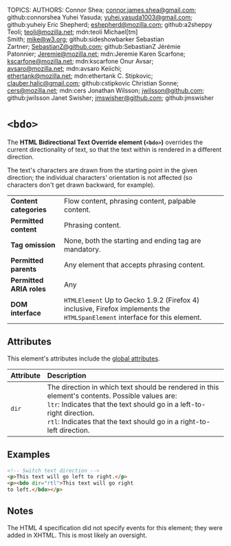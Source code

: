 TOPICS: <bdo>
AUTHORS: Connor Shea; connor.james.shea@gmail.com; github:connorshea
         Yuhei Yasuda; yuhei.yasuda1003@gmail.com; github:yuheiy
         Eric Shepherd; eshepherd@mozilla.com; github:a2sheppy
         Teoli; teoli@mozilla.net; mdn:teoli
         Michael[tm] Smith; mike@w3.org; github:sideshowbarker
         Sebastian Zartner; SebastianZ@github.com; github:SebastianZ
         Jérémie Patonnier; Jeremie@mozilla.net; mdn:Jeremie
         Karen Scarfone; kscarfone@mozilla.net; mdn:kscarfone
         Onur Avsar; avsaro@mozilla.net; mdn:avsaro
         Keiichi; ethertank@mozilla.net; mdn:ethertank
         C. Stipkovic; clauber.halic@gmail.com; github:cstipkovic
         Christian Sonne; cers@mozilla.net; mdn:cers
         Jonathan Wilsson; jwilsson@github.com; github:jwilsson
         Janet Swisher; jmswisher@github.com; github:jmswisher

# `<bdo>`

The **HTML Bidirectional Text Override element (`<bdo>`)** overrides the current directionality of
text, so that the text within is rendered in a different direction.

The text's characters are drawn from the starting point in the given direction; the individual
characters' orientation is not affected (so characters don't get drawn backward, for example).

|  |  |
| :-- | :-- |
| **Content categories** | Flow content, phrasing content, palpable content. |
| **Permitted content** | Phrasing content. |
| **Tag omission** | None, both the starting and ending tag are mandatory. |
| **Permitted parents** | Any element that accepts phrasing content.
| **Permitted ARIA roles** | Any |
| **DOM interface** | `HTMLElement` Up to Gecko 1.9.2 (Firefox 4) inclusive, Firefox implements the `HTMLSpanElement` interface for this element.

## Attributes

This element's attributes include the [global attributes](https://wiki.developer.mozilla.org/en-US/docs/HTML/Global_attributes).

| Attribute | Description |
| :-- | :-- |
| `dir` | The direction in which text should be rendered in this element's contents. Possible values are:<br>`ltr`: Indicates that the text should go in a left-to-right direction.<br>`rtl`: Indicates that the text should go in a right-to-left direction.

## Examples

```html
<!-- Switch text direction -->
<p>This text will go left to right.</p>
<p><bdo dir="rtl">This text will go right
to left.</bdo></p>
```

## Notes

The HTML 4 specification did not specify events for this element; they were added in XHTML.
This is most likely an oversight.
